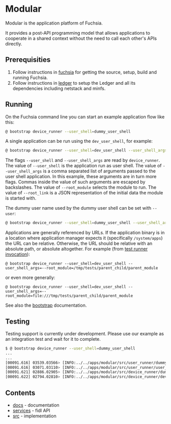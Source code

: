 Modular
=======

Modular is the application platform of Fuchsia.

It provides a post-API programming model that allows applications to cooperate
in a shared context without the need to call each other's APIs directly.

## Prerequisities

1. Follow instructions in [fuchsia](https://fuchsia.googlesource.com/fuchsia/+/HEAD/README.md) for getting the source, setup, build and running Fuchsia.
1. Follow instructions in [ledger](https://fuchsia.googlesource.com/ledger/+/HEAD/docs/user_guide.md) to setup the Ledger and all its dependencies including netstack and minfs.

## Running

On the Fuchsia command line you can start an example application flow like this:

```sh
@ bootstrap device_runner --user_shell=dummy_user_shell
```

A single application can be run using the `dev_user_shell`, for example:

```sh
@ bootstrap device_runner --user_shell=dev_user_shell --user_shell_args='--root_module=example_flutter_counter_parent,--root_link={"http://schema.domokit.org/counter":5}'
```

The flags `--user_shell` and `--user_shell_args` are read by `device_runner`.
The value of `--user_shell` is the application run as user shell. The value of
`--user_shell_args` is a comma separated list of arguments passed to the user
shell application. In this example, these arguments are in turn more flags.
Commas inside the value of such arguments are escaped by backslashes. The value
of `--root_module` selects the module to run. The value of `--root_link` is a
JSON representation of the initial data the module is started with.

The dummy user name used by the dummy user shell can be set with `--user`:

```sh
@ bootstrap device_runner --user_shell=dummy_user_shell --user_shell_args=--user=dummy_user
```

Applications are generally referenced by URLs. If the application binary is in a
location where application manager expects it (specifically `/system/apps`)
the URL can be relative. Otherwise, the URL should be relative with an absolute
path, or absolute altogether. For example
(from [test runner invocation](tests/parent_child/test.sh)):

```
@ bootstrap device_runner --user_shell=dev_user_shell --user_shell_args=--root_module=/tmp/tests/parent_child/parent_module
```

or even more generally:

```
@ bootstrap device_runner --user_shell=dev_user_shell --user_shell_args=--root_module=file:///tmp/tests/parent_child/parent_module
```

See also the [bootstrap](src/bootstrap/README.md) documentation.

## Testing

Testing support is currently under development.
Please use our example as an integration test and wait for it to complete.

```sh
$ @ bootstrap device_runner --user_shell=dummy_user_shell
...
...
[00091.616] 03539.03566> [INFO:../../apps/modular/src/user_runner/dummy_user_shell.cc(256)] DummyUserShell DELETE STORY DONE
[00091.616] 03071.03110> [INFO:../../apps/modular/src/user_runner/user_runner.cc(138)] UserRunner::Terminate: Terminating UserRunner.
[00091.621] 02886.02905> [INFO:../../apps/modular/src/device_runner/dummy_device_shell.cc(62)] User logged out. Starting shutdown.
[00091.622] 02794.02810> [INFO:../../apps/modular/src/device_runner/device_runner.cc(167)] Shutting down DeviceRunner..
```

## Contents

 - [docs](docs) - documentation
 - [services](services) - fidl API
 - [src](src) - implementation
